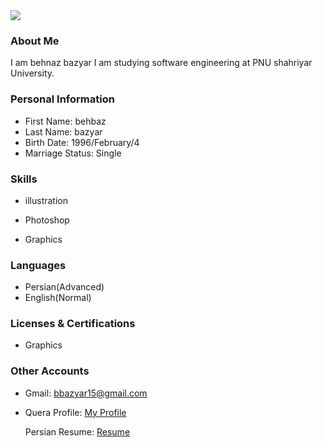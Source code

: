 <img src="https://avatars.githubusercontent.com/u/79274288?s=400&u=6b9ffe15dcd818e2773c984fe87758a1f2500393&v=4"/>

### About Me

I am behnaz bazyar
I am studying software engineering at PNU shahriyar University.

### Personal Information

- First Name: behbaz
- Last Name: bazyar
- Birth Date: 1996/February/4
- Marriage Status: Single

### Skills

+ illustration

+ Photoshop

+ Graphics

### Languages

- Persian(Advanced)
- English(Normal)


### Licenses & Certifications

- Graphics 

### Other Accounts
- Gmail: bbazyar15@gmail.com

- Quera Profile: <a href="">My Profile</a>

  Persian Resume: <a href=""> Resume </a>
